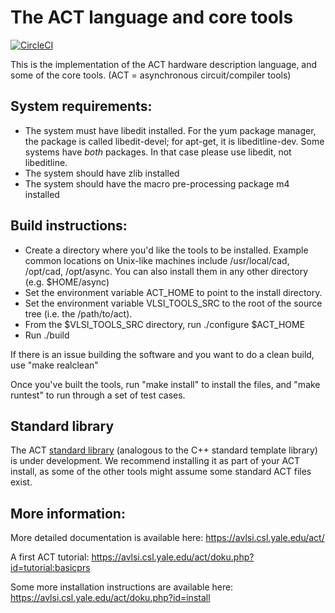 # The ACT language and core tools
[![CircleCI](https://circleci.com/gh/asyncvlsi/act.svg?style=svg)](https://circleci.com/gh/asyncvlsi/act)

This is the implementation of the ACT hardware description language, and some of the core tools.
(ACT = asynchronous circuit/compiler tools)

## System requirements:

   * The system must have libedit installed. For the yum package manager, the
     package is called libedit-devel; for apt-get, it is libeditline-dev. Some
     systems have *both* packages. In that case please use libedit, not libeditline.
   * The system should have zlib installed      
   * The system should have the macro pre-processing package m4 installed

## Build instructions:

   * Create a directory where you'd like the tools to be installed. Example
     common locations on Unix-like machines include /usr/local/cad, /opt/cad, /opt/async. You can also install them in any other directory (e.g. $HOME/async)
   * Set the environment variable ACT_HOME to point to the install directory.
   * Set the environment variable VLSI_TOOLS_SRC to the root of the source tree
     (i.e. the /path/to/act).
   * From the $VLSI_TOOLS_SRC directory, run
        ./configure $ACT_HOME
   * Run ./build

If there is an issue building the software and you want to do a clean build, use
"make realclean"

Once you've built the tools, run "make install" to install the files, and  "make runtest" to run through a set of test cases.

## Standard library

The ACT [standard library](https://github.com/asyncvlsi/stdlib) (analogous to the C++ standard template library) is under development. We recommend
installing it as part of your ACT install, as some of the other tools might assume some standard ACT files exist.

## More information:

More detailed documentation is available here:
    https://avlsi.csl.yale.edu/act/
    
A first ACT tutorial:
    https://avlsi.csl.yale.edu/act/doku.php?id=tutorial:basicprs

Some more installation instructions are available here:
    https://avlsi.csl.yale.edu/act/doku.php?id=install
